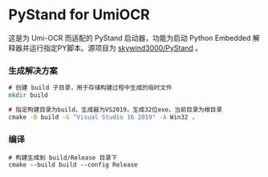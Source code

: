 # PyStand for UmiOCR

这是为 Umi-OCR 而适配的 PyStand 启动器，功能为启动 Python Embedded 解释器并运行指定PY脚本。源项目为 [skywind3000/PyStand](https://github.com/skywind3000/PyStand) 。

### 生成解决方案

```cmd
# 创建 build 子目录，用于存储构建过程中生成的临时文件
mkdir build

# 指定构建目录为build，生成器为VS2019，生成32位exe，当前目录为根目录
cmake -B build -G "Visual Studio 16 2019" -A Win32 .
```

### 编译

```
# 构建生成到 build/Release 目录下
cmake --build build --config Release
```
